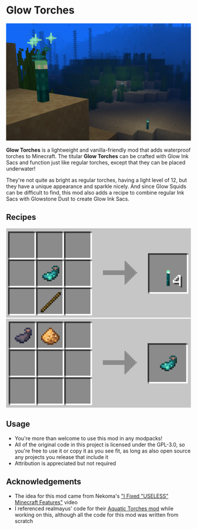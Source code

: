 # Glow Torches

![Screenshot of Glow Torches underwater](images/screenshot.png)

**Glow Torches** is a lightweight and vanilla-friendly mod that adds waterproof torches to Minecraft. The titular **Glow Torches** can be crafted with Glow Ink Sacs and function just like regular torches, except that they can be placed underwater!

They're not quite as bright as regular torches, having a light level of 12, but they have a unique appearance and sparkle nicely. And since Glow Squids can be difficult to find, this mod also adds a recipe to combine regular Ink Sacs with Glowstone Dust to create Glow Ink Sacs.

## Recipes

![Recipe for Glow Torch - Glow Ink Sac on top of Stick](images/torch_recipe.png) ![Recipe for Glow Ink Sac - Ink Sac combined with Glowstone Dust](images/glow_ink_sac_recipe.png)


## Usage

- You're more than welcome to use this mod in any modpacks! 
- All of the original code in this project is licensed under the GPL-3.0, so you're free to use it or copy it as you see fit, as long as also open source any projects you release that include it
- Attribution is appreciated but not required

## Acknowledgements

- The idea for this mod came from Nekoma's ["I Fixed "USELESS" Minecraft Features"](https://www.youtube.com/watch?v=lYRpvjmH6Q8) video
- I referenced realmayus' code for their [Aquatic Torches mod](https://github.com/realmayus/aquatictorches) while working on this, although all the code for this mod was written from scratch